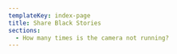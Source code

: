 ```yaml
---
templateKey: index-page
title: Share Black Stories
sections:
  - How many times is the camera not running?
---
```

